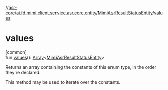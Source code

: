 //[asr-core](../../../index.md)/[ai.fd.mimi.client.service.asr.core.entity](../index.md)/[MimiAsrResultStatusEntity](index.md)/[values](values.md)

# values

[common]\
fun [values](values.md)(): [Array](https://kotlinlang.org/api/core/kotlin-stdlib/kotlin/-array/index.html)&lt;[MimiAsrResultStatusEntity](index.md)&gt;

Returns an array containing the constants of this enum type, in the order they're declared.

This method may be used to iterate over the constants.
